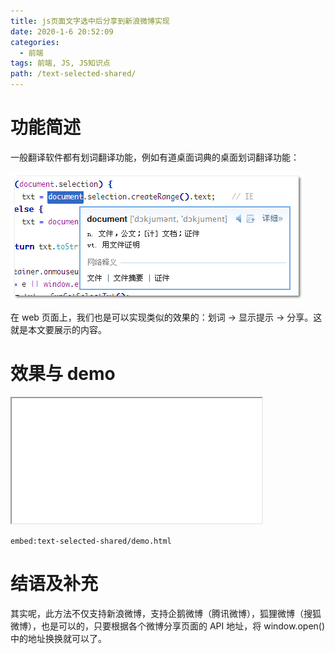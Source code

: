 ```yaml
---
title: js页面文字选中后分享到新浪微博实现
date: 2020-1-6 20:52:09
categories:
  - 前端
tags: 前端, JS, JS知识点
path: /text-selected-shared/
---
```


# 功能简述

一般翻译软件都有划词翻译功能，例如有道桌面词典的桌面划词翻译功能：

![](2020-01-06-20-53-41.png)

在 web 页面上，我们也是可以实现类似的效果的：划词 → 显示提示 → 分享。这就是本文要展示的内容。

# 效果与 demo

<iframe src="/examples/text-selected-shared/demo.html" width="400" height="200"></iframe>

`embed:text-selected-shared/demo.html`

# 结语及补充

其实呢，此方法不仅支持新浪微博，支持企鹅微博（腾讯微博），狐狸微博（搜狐微博），也是可以的，只要根据各个微博分享页面的 API 地址，将 window.open()中的地址换换就可以了。
